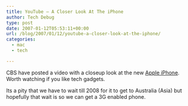```yaml
---
title: YouTube – A Closer Look At The iPhone
author: Tech Debug
type: post
date: 2007-01-12T05:53:11+00:00
url: /blog/2007/01/12/youtube-a-closer-look-at-the-iphone/
categories:
  - mac
  - tech

---
```

CBS have posted a video with a closeup look at the new [Apple iPhone][1]. Worth watching if you like tech gadgets.



Its a pity that we have to wait till 2008 for it to get to Australia (Asia) but hopefully that wait is so we can get a 3G enabled phone.

 [1]: http://apple.com/iphone